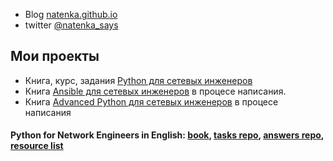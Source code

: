 * Blog [natenka.github.io](https://natenka.github.io/)
* twitter [@natenka_says](https://twitter.com/natenka_says)

## Мои проекты

* Книга, курс, задания [Python для сетевых инженеров](https://natenka.github.io/pyneng/)
* Книга [Ansible для сетевых инженеров](https://ansible-for-network-engineers.readthedocs.io) в процесе написания.
* Книга [Advanced Python для сетевых инженеров](https://advpyneng.readthedocs.io/ru/latest/) в процесе написания

#### Python for Network Engineers in English: [book](https://pyneng.readthedocs.io/en/latest/), [tasks repo](https://github.com/natenka/pyneng-examples-exercises-en/), [answers repo](https://github.com/natenka/pyneng-answers-en/), [resource list](https://natenka.github.io/pyneng-resources-en/)
